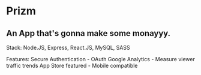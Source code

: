# Prizm

## An App that's gonna make some monayyy.

Stack:
Node.JS, Express, React.JS, MySQL, SASS

Features:
Secure Authentication - OAuth
Google Analytics - Measure viewer traffic trends
App Store featured - Mobile compatible
